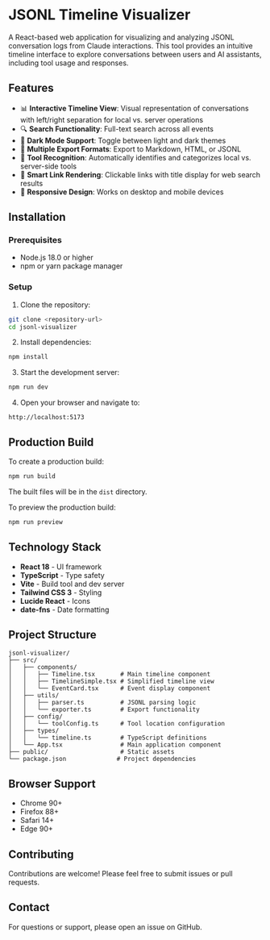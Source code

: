 # JSONL Timeline Visualizer

A React-based web application for visualizing and analyzing JSONL conversation logs from Claude interactions. This tool provides an intuitive timeline interface to explore conversations between users and AI assistants, including tool usage and responses.

## Features

- 📊 **Interactive Timeline View**: Visual representation of conversations with left/right separation for local vs. server operations
- 🔍 **Search Functionality**: Full-text search across all events
- 🎨 **Dark Mode Support**: Toggle between light and dark themes
- 📁 **Multiple Export Formats**: Export to Markdown, HTML, or JSONL
- 🔧 **Tool Recognition**: Automatically identifies and categorizes local vs. server-side tools
- 🔗 **Smart Link Rendering**: Clickable links with title display for web search results
- 📱 **Responsive Design**: Works on desktop and mobile devices

## Installation

### Prerequisites

- Node.js 18.0 or higher
- npm or yarn package manager

### Setup

1. Clone the repository:
```bash
git clone <repository-url>
cd jsonl-visualizer
```

2. Install dependencies:
```bash
npm install
```

3. Start the development server:
```bash
npm run dev
```

4. Open your browser and navigate to:
```
http://localhost:5173
```

## Production Build

To create a production build:

```bash
npm run build
```

The built files will be in the `dist` directory.

To preview the production build:
```bash
npm run preview
```

## Technology Stack

- **React 18** - UI framework
- **TypeScript** - Type safety
- **Vite** - Build tool and dev server
- **Tailwind CSS 3** - Styling
- **Lucide React** - Icons
- **date-fns** - Date formatting

## Project Structure

```
jsonl-visualizer/
├── src/
│   ├── components/
│   │   ├── Timeline.tsx       # Main timeline component
│   │   ├── TimelineSimple.tsx # Simplified timeline view
│   │   └── EventCard.tsx      # Event display component
│   ├── utils/
│   │   ├── parser.ts          # JSONL parsing logic
│   │   └── exporter.ts        # Export functionality
│   ├── config/
│   │   └── toolConfig.ts      # Tool location configuration
│   ├── types/
│   │   └── timeline.ts        # TypeScript definitions
│   └── App.tsx                # Main application component
├── public/                    # Static assets
└── package.json              # Project dependencies
```

## Browser Support

- Chrome 90+
- Firefox 88+
- Safari 14+
- Edge 90+

## Contributing

Contributions are welcome! Please feel free to submit issues or pull requests.

## Contact

For questions or support, please open an issue on GitHub.